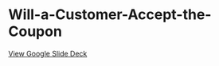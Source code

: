 # Will-a-Customer-Accept-the-Coupon

[View Google Slide Deck](https://docs.google.com/presentation/d/1am5DTK6fpqo4q3DVMYToR2BRiu1ARulltvmFQzL7ahI/edit?usp=sharing)
